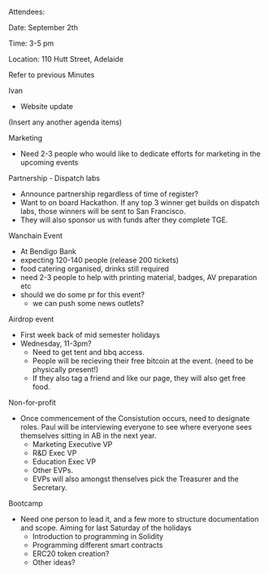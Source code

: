 

Attendees: 

Date: September 2th

Time: 3-5 pm

Location: 110 Hutt Street, Adelaide

Refer to previous Minutes


Ivan 
- Website update

(Insert any another agenda items)


Marketing
- Need 2-3 people who would like to dedicate efforts for marketing in the upcoming events

Partnership - Dispatch labs
- Announce partnership regardless of time of register?
- Want to on board Hackathon. If any top 3 winner get builds on dispatch labs, those winners will be sent to San Francisco.
- They will also sponsor us with funds after they complete TGE. 

Wanchain Event
- At Bendigo Bank
- expecting 120-140 people (release 200 tickets)
- food catering organised, drinks still required 
- need 2-3 people to help with printing material, badges, AV preparation etc
- should we do some pr for this event?
  - we can push some news outlets?

Airdrop event
- First week back of mid semester holidays
- Wednesday, 11-3pm?
  - Need to get tent and bbq access.
  - People will be recieving their free bitcoin at the event. (need to be physically present!)
  - If they also tag a friend and like our page, they will also get free food.
  
Non-for-profit
- Once commencement of the Consistution occurs, need to designate roles. Paul will be interviewing everyone to see where everyone sees themselves sitting in AB in the next year.
  - Marketing Executive VP
  - R&D Exec VP
  - Education Exec VP
  - Other EVPs.
  - EVPs will also amongst thenselves pick the Treasurer and the Secretary. 
  
Bootcamp
- Need one person to lead it, and a few more to structure documentation and scope. Aiming for last Saturday of the holidays
  - Introduction to programming in Solidity
  - Programming different smart contracts
  - ERC20 token creation?
  - Other ideas?

